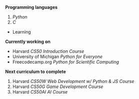 **Programming languages**
1. _Python_
2. _C_
  - Learning 

**Currently working on**
- Harvard _CS50 Introduction Course_
- University of Michigan _Python for Everyone_ 
- Freecodecamp.org _Python for Scientific Computing_

**Next curriculum to complete**
1. Harvard _CS50W Web Development w/ Python & JS Course_
2. Harvard _CS50G Game Development Course_
3. Harvard _CS50AI AI Course_
